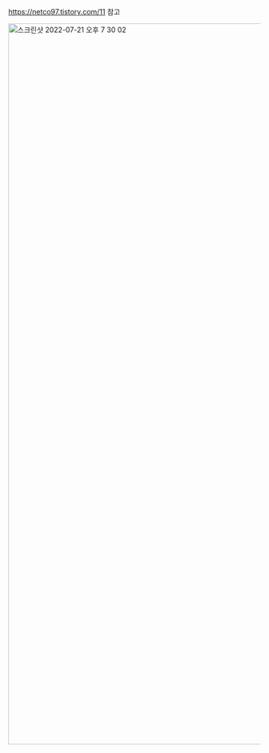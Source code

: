 https://netco97.tistory.com/11 참고

<img width="1440" alt="스크린샷 2022-07-21 오후 7 30 02" src="https://user-images.githubusercontent.com/101931428/180193073-acd6344d-db60-4bb7-9703-0b1fb3943aba.png">
